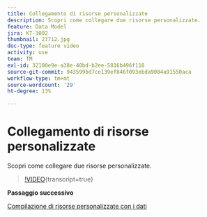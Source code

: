 ```yaml
---
title: Collegamento di risorse personalizzate
description: Scopri come collegare due risorse personalizzate.
feature: Data Model
jira: KT-3002
thumbnail: 27712.jpg
doc-type: feature video
activity: use
team: TM
exl-id: 32100e9e-a38e-40bd-b2ee-5816b496f118
source-git-commit: 943599bd7ce139ef846f093ebda9084a91550aca
workflow-type: tm+mt
source-wordcount: '29'
ht-degree: 13%

---
```


# Collegamento di risorse personalizzate

Scopri come collegare due risorse personalizzate.

>[!VIDEO](https://video.tv.adobe.com/v/27712?learn=on){transcript=true}

**Passaggio successivo**

[Compilazione di risorse personalizzate con i dati](./populate-custom-resources-with-data.md)
